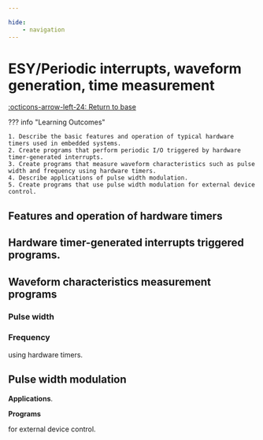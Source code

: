 ```yaml
---

hide:
    - navigation
---
```


# ESY/Periodic interrupts, waveform generation, time measurement

[:octicons-arrow-left-24: Return to base](/Bodies-of-Knowledge/Embedded-Systems)

??? info "Learning Outcomes"

    1. Describe the basic features and operation of typical hardware timers used in embedded systems.
    2. Create programs that perform periodic I/O triggered by hardware timer-generated interrupts.
    3. Create programs that measure waveform characteristics such as pulse width and frequency using hardware timers.
    4. Describe applications of pulse width modulation.
    5. Create programs that use pulse width modulation for external device control.

## Features and operation of hardware timers

## Hardware timer-generated interrupts triggered programs.

## Waveform characteristics measurement programs

### Pulse width

### Frequency

using hardware timers.

## Pulse width modulation

**Applications**.

**Programs**

 for external device control.